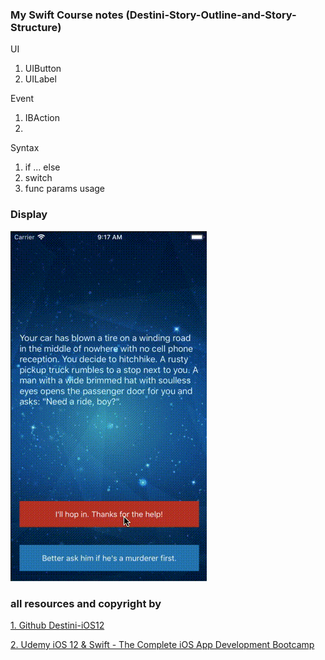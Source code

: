 ### My Swift Course notes (Destini-Story-Outline-and-Story-Structure)

UI
1. UIButton
2. UILabel

Event
1. IBAction
2. 

Syntax
1. if ... else
2. switch
3. func params usage

### Display

 ![alt tag](https://github.com/lastingyeh/destini-ios/blob/master/destini.gif)


### all resources and copyright by   

[1. Github Destini-iOS12](https://github.com/londonappbrewery/Destini-iOS12)

[2. Udemy iOS 12 & Swift - The Complete iOS App Development Bootcamp](https://www.udemy.com/ios-12-app-development-bootcamp/)